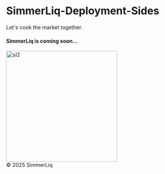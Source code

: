 # SimmerLiq-Deployment-Sides


Let's cook the market together. 

#### SimmerLiq is coming soon... 


<img width="300" height="300" alt="sl2" src="https://github.com/user-attachments/assets/030b36f8-af3e-4de7-a572-e88fb7753bde" />
<br>© 2025 SimmerLiq
